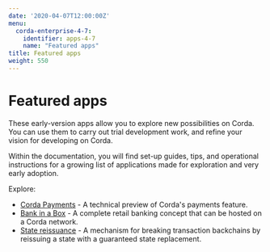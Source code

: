 ```yaml
---
date: '2020-04-07T12:00:00Z'
menu:
  corda-enterprise-4-7:
    identifier: apps-4-7
    name: "Featured apps"
title: Featured apps
weight: 550
---
```


# Featured apps

These early-version apps allow you to explore new possibilities on Corda. You can use them to carry out trial development work, and refine your vision for developing on Corda.

Within the documentation, you will find set-up guides, tips, and operational instructions for a growing list of applications made for exploration and very early adoption.

Explore:

* [Corda Payments](./payments/payments-index.md) - A technical preview of Corda's payments feature. 
* [Bank in a Box](./bankinabox/getting-started.md) - A complete retail banking concept that can be hosted on a Corda network.
* [State reissuance](./reissuance/state-reissuance.md) - A mechanism for breaking transaction backchains by reissuing a state with a guaranteed state replacement.
